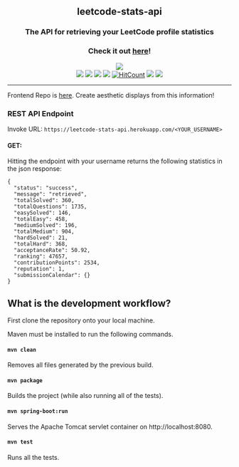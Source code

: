<h2 align="center">leetcode-stats-api</h2>
<h3 align="center">The API for retrieving your LeetCode profile statistics</h3>

<h3 align="center">Check it out <a href="https://leetcode-stats-api.herokuapp.com/">here</a>!</h3>

<p align="center">
  <a href=https://forthebadge.com>
    <img src="https://forthebadge.com/images/badges/built-with-grammas-recipe.svg"></a>
  </br>
  <a href="https://leetcode-stats-api.herokuapp.com/">
    <img src="https://pyheroku-badge.herokuapp.com/?app=leetcode-stats-api"></a>
  <a href=https://travis-ci.com/JeremyTsaii/leetcode-stats-api>
    <img src="https://travis-ci.com/JeremyTsaii/leetcode-stats-api.svg?branch=main"></a>
  <a href="https://codecov.io/gh/JeremyTsaii/leetcode-stats-api">
    <img src="https://codecov.io/gh/JeremyTsaii/leetcode-stats-api/branch/main/graph/badge.svg?token=18BZG2Q3TT"></a>
  <a href="https://codeclimate.com/github/JeremyTsaii/leetcode-stats-api/maintainability">
    <img src="https://api.codeclimate.com/v1/badges/bf4637f9d193e3159e86/maintainability" /></a>
  <a href=http://hits.dwyl.com/jeremytsaii/leetcode-stats-api>
    <img alt="HitCount" src=http://hits.dwyl.com/jeremytsaii/leetcode-stats-api.svg></a>
  <a href=https://github.com/dwyl/esta/issues>
    <img src="https://img.shields.io/badge/contributions-welcome-brightgreen.svg?style=flat"></a>
  <a href=https://opensource.org/licenses/MIT>
    <img src=https://img.shields.io/badge/License-MIT-yellow.svg></a>
</p>

***

Frontend Repo is [here](https://github.com/JeremyTsaii/leetcode-stats). Create aesthetic displays from this information!

### REST API Endpoint

Invoke URL: `https://leetcode-stats-api.herokuapp.com/<YOUR_USERNAME>`

#### GET:
Hitting the endpoint with your username returns the following statistics in the json response:
```
{
  "status": "success",
  "message": "retrieved",
  "totalSolved": 360,
  "totalQuestions": 1735,
  "easySolved": 146,
  "totalEasy": 458,
  "mediumSolved": 196,
  "totalMedium": 904,
  "hardSolved": 21,
  "totalHard": 368,
  "acceptanceRate": 50.92,
  "ranking": 47657,
  "contributionPoints": 2534,
  "reputation": 1,
  "submissionCalendar": {}
}
```

## What is the development workflow?

First clone the repository onto your local machine.

Maven must be installed to run the following commands.

#### `mvn clean`

Removes all files generated by the previous build.

#### `mvn package`

Builds the project (while also running all of the tests).

#### `mvn spring-boot:run`

Serves the Apache Tomcat servlet container on http://localhost:8080.

#### `mvn test`

Runs all the tests.